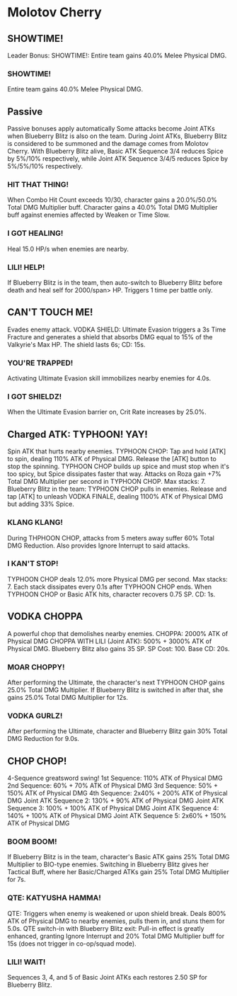 # Molotov Cherry

## SHOWTIME!

Leader Bonus:
SHOWTIME!: Entire team gains 40.0% Melee Physical DMG.

### SHOWTIME!

Entire team gains 40.0% Melee Physical DMG.

## Passive

Passive bonuses apply automatically
Some attacks become Joint ATKs when Blueberry Blitz is also on the team. During Joint ATKs, Blueberry Blitz is considered to be summoned and the damage comes from Molotov Cherry.
With Blueberry Blitz alive, Basic ATK Sequence 3/4 reduces Spice by 5%/10% respectively, while Joint ATK Sequence 3/4/5 reduces Spice by 5%/5%/10% respectively.

### HIT THAT THING!

When Combo Hit Count exceeds 10/30, character gains a 20.0%/50.0% Total DMG Multiplier buff. Character gains a 40.0% Total DMG Multiplier buff against enemies affected by Weaken or Time Slow.

### I GOT HEALING!

Heal 15.0 HP/s when enemies are nearby.

### LILI! HELP!

If Blueberry Blitz is in the team, then auto-switch to Blueberry Blitz before death and heal self for 2000/span> HP. Triggers 1 time per battle only.

## CAN'T TOUCH ME!

Evades enemy attack.
VODKA SHIELD: Ultimate Evasion triggers a 3s Time Fracture and generates a shield that absorbs DMG equal to 15% of the Valkyrie's Max HP.
The shield lasts 6s; CD: 15s.

### YOU'RE TRAPPED!

Activating Ultimate Evasion skill immobilizes nearby enemies for 4.0s.

### I GOT SHIELDZ!

When the Ultimate Evasion barrier on, Crit Rate increases by 25.0%.

## Charged ATK: TYPHOON! YAY!

Spin ATK that hurts nearby enemies.
TYPHOON CHOP: Tap and hold [ATK] to spin, dealing 110% ATK of Physical DMG. Release the [ATK] button to stop the spinning.
TYPHOON CHOP builds up spice and must stop when it's too spicy, but Spice dissipates faster that way. Attacks on Roza gain +7% Total DMG Multiplier per second in TYPHOON CHOP. Max stacks: 7.
Blueberry Blitz in the team: TYPHOON CHOP pulls in enemies. Release and tap [ATK] to unleash VODKA FINALE, dealing 1100% ATK of Physical DMG but adding 33% Spice.

### KLANG KLANG!

During THPHOON CHOP, attacks from 5 meters away suffer 60% Total DMG Reduction. Also provides Ignore Interrupt to said attacks.

### I KAN'T STOP!

TYPHOON CHOP deals 12.0% more Physical DMG per second. Max stacks: 7. Each stack dissipates every 0.1s after TYPHOON CHOP ends. When TYPHOON CHOP or Basic ATK hits, character recovers 0.75 SP. CD: 1s.

## VODKA CHOPPA

A powerful chop that demolishes nearby enemies.
CHOPPA: 2000% ATK of Physical DMG
CHOPPA WITH LILI (Joint ATK): 500% + 3000% ATK of Physical DMG. Blueberry Blitz also gains 35 SP.
SP Cost: 100. Base CD: 20s.

### MOAR CHOPPY!

After performing the Ultimate, the character's next TYPHOON CHOP gains 25.0% Total DMG Multiplier. If Blueberry Blitz is switched in after that, she gains 25.0% Total DMG Multiplier for 12s.

### VODKA GURLZ!

After performing the Ultimate, character and Blueberry Blitz gain 30% Total DMG Reduction for 9.0s.

## CHOP CHOP!

4-Sequence greatsword swing!
1st Sequence: 110% ATK of Physical DMG
2nd Sequence: 60% + 70% ATK of Physical DMG
3rd Sequence: 50% + 150% ATK of Physical DMG
4th Sequence: 2x40% + 200% ATK of Physical DMG 
Joint ATK Sequence 2: 130% + 90% ATK of Physical DMG
Joint ATK Sequence 3: 100% + 100% ATK of Physical DMG
Joint ATK Sequence 4: 140% + 100% ATK of Physical DMG
Joint ATK Sequence 5: 2x60% + 150% ATK of Physical DMG

### BOOM BOOM!

If Blueberry Blitz is in the team, character's Basic ATK gains 25% Total DMG Multiplier to BIO-type enemies. Switching in Blueberry Blitz gives her Tactical Buff, where her Basic/Charged ATKs gain 25% Total DMG Multiplier for 7s.

### QTE: KATYUSHA HAMMA!

QTE: Triggers when enemy is weakened or upon shield break. Deals 800% ATK of Physical DMG to nearby enemies, pulls them in, and stuns them for 5.0s. QTE switch-in with Blueberry Blitz exit: Pull-in effect is greatly enhanced, granting Ignore Interrupt and 20% Total DMG Multiplier buff for 15s (does not trigger in co-op/squad mode).

### LILI! WAIT!

Sequences 3, 4, and 5 of Basic Joint ATKs each restores 2.50 SP for Blueberry Blitz.
